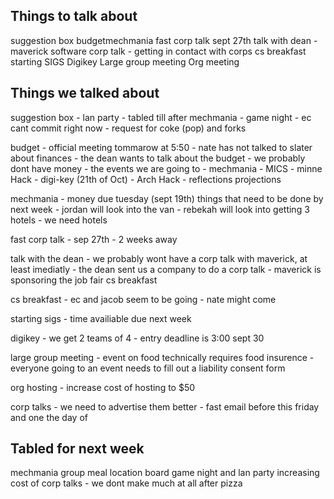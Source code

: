 ## Things to talk about ##

suggestion box
budgetmechmania
fast corp talk sept 27th
talk with dean
	- maverick software corp talk
	- getting in contact with corps
cs breakfast
starting SIGS
Digikey
Large group meeting
Org meeting


## Things we talked about ##

suggestion box
	- lan party
		- tabled till after mechmania
	- game night
		- ec cant commit right now
	- request for coke (pop) and forks

budget
	- official meeting tommarow at 5:50
	- nate has not talked to slater about finances
	- the dean wants to talk about the budget
		- we probably dont have money
	- the events we are going to
		- mechmania
		- MICS
		- minne Hack
		- digi-key (21th of Oct)
		- Arch Hack
		- reflections projections


mechmania
	- money due tuesday (sept 19th)
	things that need to be done by next week
		- jordan will look into the van
		- rebekah will look into getting 3 hotels
			- we need hotels 

fast corp talk
	- sep 27th
	- 2 weeks away


talk with the dean
	- we probably wont have a corp talk with maverick, at least imediatly
	- the dean sent us a company to do a corp talk
	- maverick is sponsoring the job fair cs breakfast


cs breakfast 
	- ec and jacob seem to be going
 		- nate might come

starting sigs
	- time availiable due next week

digikey
	- we get 2 teams of 4
	- entry deadline is 3:00 sept 30

large group meeting
	- event on food technically requires food insurence
	- everyone going to an event needs to fill out a liability consent form


org hosting
	- increase cost of hosting to $50

	
corp talks
	- we need to advertise them better
	- fast email before this friday and one the day of

## Tabled for next week ##
mechmania group meal location
board game night and lan party
increasing cost of corp talks
	- we dont make much at all after pizza


	

		

